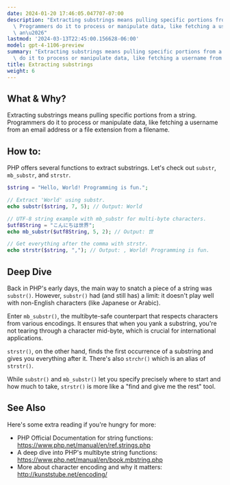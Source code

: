 ```yaml
---
date: 2024-01-20 17:46:05.047707-07:00
description: "Extracting substrings means pulling specific portions from a string.\
  \ Programmers do it to process or manipulate data, like fetching a username from\
  \ an\u2026"
lastmod: '2024-03-13T22:45:00.156628-06:00'
model: gpt-4-1106-preview
summary: "Extracting substrings means pulling specific portions from a string. Programmers\
  \ do it to process or manipulate data, like fetching a username from an\u2026"
title: Extracting substrings
weight: 6
---
```


## What & Why?
Extracting substrings means pulling specific portions from a string. Programmers do it to process or manipulate data, like fetching a username from an email address or a file extension from a filename.

## How to:
PHP offers several functions to extract substrings. Let's check out `substr`, `mb_substr`, and `strstr`.

```PHP
$string = "Hello, World! Programming is fun.";

// Extract 'World' using substr.
echo substr($string, 7, 5); // Output: World

// UTF-8 string example with mb_substr for multi-byte characters.
$utf8String = "こんにちは世界";
echo mb_substr($utf8String, 5, 2); // Output: 世

// Get everything after the comma with strstr.
echo strstr($string, ","); // Output: , World! Programming is fun.
```

## Deep Dive
Back in PHP's early days, the main way to snatch a piece of a string was `substr()`. However, `substr()` had (and still has) a limit: it doesn't play well with non-English characters (like Japanese or Arabic).

Enter `mb_substr()`, the multibyte-safe counterpart that respects characters from various encodings. It ensures that when you yank a substring, you're not tearing through a character mid-byte, which is crucial for international applications.

`strstr()`, on the other hand, finds the first occurrence of a substring and gives you everything after it. There's also `strchr()` which is an alias of `strstr()`.

While `substr()` and `mb_substr()` let you specify precisely where to start and how much to take, `strstr()` is more like a "find and give me the rest" tool.

## See Also
Here's some extra reading if you're hungry for more:

- PHP Official Documentation for string functions: https://www.php.net/manual/en/ref.strings.php
- A deep dive into PHP's multibyte string functions: https://www.php.net/manual/en/book.mbstring.php
- More about character encoding and why it matters: http://kunststube.net/encoding/
